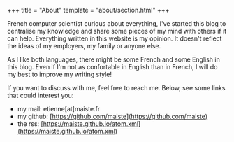 +++
title = "About"
template = "about/section.html"
+++

French computer scientist curious about everything, I've started this blog to centralise my knowledge and share some pieces of my mind with others if it can help. Everything written in this website is my opinion. It doesn't reflect the ideas of my employers, my family or anyone else.

As I like both languages, there might be some French and some English in this blog. Even if I'm not as confortable in English than in French, I will do my best to improve my writing style!

If you want to discuss with me, feel free to reach me. Below, see some links that could interest you:

* my mail: etienne[at]maiste.fr
* my github: [https://github.com/maiste](https://github.com/maiste)
* the rss: [https://maiste.github.io/atom.xml](https://maiste.github.io/atom.xml)
